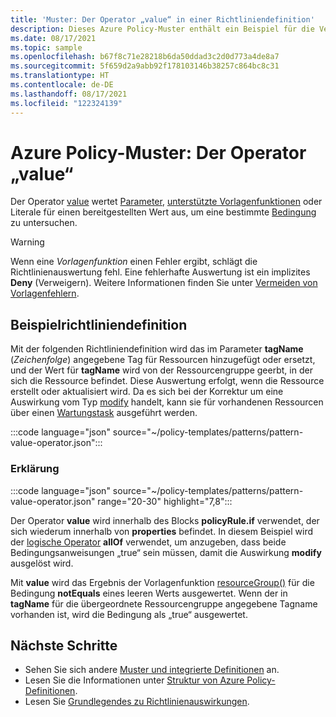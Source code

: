 ```yaml
---
title: 'Muster: Der Operator „value“ in einer Richtliniendefinition'
description: Dieses Azure Policy-Muster enthält ein Beispiel für die Verwendung des Operators „value“ in einer Richtliniendefinition.
ms.date: 08/17/2021
ms.topic: sample
ms.openlocfilehash: b67f8c71e28218b6da50ddad3c2d0d773a4de8a7
ms.sourcegitcommit: 5f659d2a9abb92f178103146b38257c864bc8c31
ms.translationtype: HT
ms.contentlocale: de-DE
ms.lasthandoff: 08/17/2021
ms.locfileid: "122324139"
---
```

# <a name="azure-policy-pattern-the-value-operator"></a>Azure Policy-Muster: Der Operator „value“

Der Operator [value](../concepts/definition-structure.md#value) wertet [Parameter](../concepts/definition-structure.md#parameters), [unterstützte Vorlagenfunktionen](../concepts/definition-structure.md#policy-functions) oder Literale für einen bereitgestellten Wert aus, um eine bestimmte [Bedingung](../concepts/definition-structure.md#conditions) zu untersuchen.

> [!WARNING]
> Wenn eine _Vorlagenfunktion_ einen Fehler ergibt, schlägt die Richtlinienauswertung fehl. Eine fehlerhafte Auswertung ist ein implizites **Deny** (Verweigern). Weitere Informationen finden Sie unter [Vermeiden von Vorlagenfehlern](../concepts/definition-structure.md#avoiding-template-failures).

## <a name="sample-policy-definition"></a>Beispielrichtliniendefinition

Mit der folgenden Richtliniendefinition wird das im Parameter **tagName** (_Zeichenfolge_) angegebene Tag für Ressourcen hinzugefügt oder ersetzt, und der Wert für **tagName** wird von der Ressourcengruppe geerbt, in der sich die Ressource befindet. Diese Auswertung erfolgt, wenn die Ressource erstellt oder aktualisiert wird. Da es sich bei der Korrektur um eine Auswirkung vom Typ [modify](../concepts/effects.md#modify) handelt, kann sie für vorhandenen Ressourcen über einen [Wartungstask](../how-to/remediate-resources.md) ausgeführt werden.

:::code language="json" source="~/policy-templates/patterns/pattern-value-operator.json":::

### <a name="explanation"></a>Erklärung

:::code language="json" source="~/policy-templates/patterns/pattern-value-operator.json" range="20-30" highlight="7,8":::

Der Operator **value** wird innerhalb des Blocks **policyRule.if** verwendet, der sich wiederum innerhalb von **properties** befindet. In diesem Beispiel wird der [logische Operator](../concepts/definition-structure.md#logical-operators) **allOf** verwendet, um anzugeben, dass beide Bedingungsanweisungen „true“ sein müssen, damit die Auswirkung **modify** ausgelöst wird.

Mit **value** wird das Ergebnis der Vorlagenfunktion [resourceGroup()](../../../azure-resource-manager/templates/template-functions-resource.md#resourcegroup) für die Bedingung **notEquals** eines leeren Werts ausgewertet. Wenn der in **tagName** für die übergeordnete Ressourcengruppe angegebene Tagname vorhanden ist, wird die Bedingung als „true“ ausgewertet.

## <a name="next-steps"></a>Nächste Schritte

- Sehen Sie sich andere [Muster und integrierte Definitionen](./index.md) an.
- Lesen Sie die Informationen unter [Struktur von Azure Policy-Definitionen](../concepts/definition-structure.md).
- Lesen Sie [Grundlegendes zu Richtlinienauswirkungen](../concepts/effects.md).